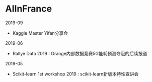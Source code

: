 # AIInFrance

2019-09
- Kaggle Master Yifan分享会

2019-06
- Rallye Data 2019 : Orange内部数据竞赛5G能耗预测夺冠的后续报道

2019-05
- Scikit-learn 1st workshop 2019 : scikit-learn新版本特性宣讲会